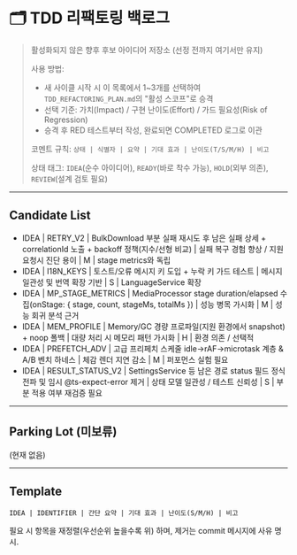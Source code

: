 # 🗂️ TDD 리팩토링 백로그

> 활성화되지 않은 향후 후보 아이디어 저장소 (선정 전까지 여기서만 유지)
>
> 사용 방법:
>
> - 새 사이클 시작 시 이 목록에서 1~3개를 선택하여 `TDD_REFACTORING_PLAN.md`의
>   "활성 스코프"로 승격
> - 선택 기준: 가치(Impact) / 구현 난이도(Effort) / 가드 필요성(Risk of
>   Regression)
> - 승격 후 RED 테스트부터 작성, 완료되면 COMPLETED 로그로 이관
>
> 코멘트 규칙: `상태 | 식별자 | 요약 | 기대 효과 | 난이도(T/S/M/H) | 비고`
>
> 상태 태그: `IDEA`(순수 아이디어), `READY`(바로 착수 가능), `HOLD`(외부 의존),
> `REVIEW`(설계 검토 필요)

---

## Candidate List

- IDEA | RETRY_V2 | BulkDownload 부분 실패 재시도 후 남은 실패 상세 +
  correlationId 노출 + backoff 정책(지수/선형 비교) | 실패 복구 경험 향상 / 지원
  요청시 진단 용이 | M | stage metrics와 독립
- IDEA | I18N_KEYS | 토스트/오류 메시지 키 도입 + 누락 키 가드 테스트 | 메시지
  일관성 및 번역 확장 기반 | S | LanguageService 확장
- IDEA | MP_STAGE_METRICS | MediaProcessor stage duration/elapsed 수집(onStage:
  { stage, count, stageMs, totalMs }) | 성능 병목 가시화 | M | 성능 회귀 분석
  근거
- IDEA | MEM_PROFILE | Memory/GC 경량 프로파일(지원 환경에서 snapshot) + noop
  폴백 | 대량 처리 시 메모리 패턴 가시화 | H | 환경 의존 / 선택적
- IDEA | PREFETCH_ADV | 고급 프리페치 스케줄 idle→rAF→microtask 계층 & A/B 벤치
  하네스 | 체감 렌더 지연 감소 | M | 퍼포먼스 실험 필요
- IDEA | RESULT_STATUS_V2 | SettingsService 등 남은 경로 status 필드 정식 전파
  및 임시 @ts-expect-error 제거 | 상태 모델 일관성 / 테스트 신뢰성 | S | 부분
  적용 여부 재검증 필요

---

## Parking Lot (미보류)

(현재 없음)

---

## Template

```
IDEA | IDENTIFIER | 간단 요약 | 기대 효과 | 난이도(S/M/H) | 비고
```

필요 시 항목을 재정렬(우선순위 높을수록 위) 하며, 제거는 commit 메시지에 사유
명시.
